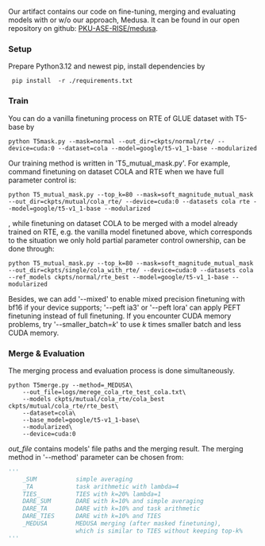 Our artifact contains our code on fine-tuning, merging and evaluating models with or w/o our approach, Medusa.  It can be found in our open repository on github: [PKU-ASE-RISE/medusa](https://github.com/PKU-ASE-RISE/medusa).

### Setup

Prepare Python3.12 and newest pip, install dependencies by

```
 pip install  -r ./requirements.txt
```

### Train

You can do a vanilla finetuning process on RTE of GLUE dataset with T5-base by

```
python T5mask.py --mask=normal --out_dir=ckpts/normal/rte/ --device=cuda:0 --dataset=cola --model=google/t5-v1_1-base --modularized 
```

Our training method is written in 'T5_mutual_mask.py'. For example, command finetuning on dataset COLA and RTE when we have full parameter control is:

```
python T5_mutual_mask.py --top_k=80 --mask=soft_magnitude_mutual_mask --out_dir=ckpts/mutual/cola_rte/ --device=cuda:0 --datasets cola rte --model=google/t5-v1_1-base --modularized 
```

, while finetuning on dataset COLA to be merged with a model already trained on RTE, e.g. the vanilla model finetuned above, which corresponds  to the situation we only hold partial parameter control ownership, can be  done through:

```
python T5_mutual_mask.py --top_k=80 --mask=soft_magnitude_mutual_mask --out_dir=ckpts/single/cola_with_rte/ --device=cuda:0 --datasets cola --ref_models ckpts/normal/rte_best --model=google/t5-v1_1-base --modularized 
```

Besides, we can add '--mixed' to enable mixed precision finetuning with bf16 if your device supports; '--peft ia3' or  '--peft lora' can apply PEFT finetuning instead of full finetuning. If you encounter CUDA memory problems, try '--smaller_batch=$k$' to use $k$ times smaller batch and less CUDA memory.

### Merge & Evaluation

The merging process and evaluation process is done simultaneously. 

```
python T5merge.py --method=_MEDUSA\
	--out_file=logs/merege_cola_rte_test_cola.txt\
	--models ckpts/mutual/cola_rte/cola_best ckpts/mutual/cola_rte/rte_best\
	--dataset=cola\
	--base_model=google/t5-v1_1-base\
	--modularized\
	--device=cuda:0
```

*out_file* contains models' file paths and the merging result. The merging method in '--method' parameter can be chosen from:

```python
'''
    _SUM           simple averaging
    _TA            task arithmetic with lambda=4
    TIES_          TIES with k=20% lambda=1
    DARE_SUM       DARE with k=10% and simple averaging
    DARE_TA        DARE with k=10% and task arithmetic
    DARE_TIES      DARE with k=10% and TIES
    _MEDUSA        MEDUSA merging (after masked finetuning), 
                   which is similar to TIES without keeping top-k%
'''
```


